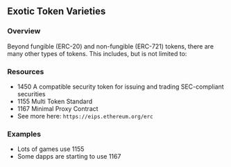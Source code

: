 ## Exotic Token Varieties

### Overview

Beyond fungible (ERC-20) and non-fungible (ERC-721) tokens, there are many other types of tokens. This includes, but is not limited to:

### Resources

- 1450 A compatible security token for issuing and trading SEC-compliant securities
- 1155 Multi Token Standard
- 1167 Minimal Proxy Contract
- See more here: `https://eips.ethereum.org/erc`

### Examples

- Lots of games use 1155
- Some dapps are starting to use 1167
